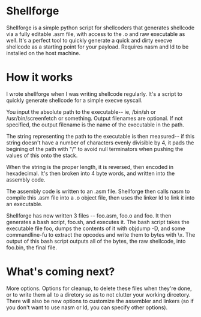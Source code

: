 # Shellforge

Shellforge is a simple python script for shellcoders that generates shellcode via a fully editable .asm file, with access to the .o and raw executable as well. It's a perfect tool to quickly generate a quick and dirty execve shellcode as a starting point for your payload. Requires nasm and ld to be installed on the host machine.

# How it works

I wrote shellforge when I was writing shellcode regularly. It's a script to quickly generate shellcode for a simple execve syscall.

You input the absolute path to the executable-- ie, /bin/sh or /usr/bin/screenfetch or something. Output filenames are optional. If not specified, the output filename is the name of the executable in the path.

The string representing the path to the executable is then measured-- if this string doesn't have a number of characters evenly divisible by 4, it pads the begining of the path with "/" to avoid null terminators when pushing the values of this onto the stack.

When the string is the proper length, it is reversed, then encoded in hexadecimal. It's then broken into 4 byte words, and written into the assembly code.

The assembly code is written to an .asm file. Shellforge then calls nasm to compile this .asm file into a .o object file, then uses the linker ld to link it into an executable.

Shellforge has now written 3 files -- foo.asm, foo.o and foo. It then generates a bash script, foo.sh, and executes it. The bash script takes the executable file foo, dumps the contents of it with objdump -D, and some commandline-fu to extract the opcodes and write them to bytes with \x. The output of this bash script outputs all of the bytes, the raw shellcode, into foo.bin, the final file.

# What's coming next?

More options. Options for cleanup, to delete these files when they're done, or to write them all to a diretory so as to not clutter your working dircetory. There will also be new options to customize the assembler and linkers (so if you don't want to use nasm or ld, you can specify other options). 
